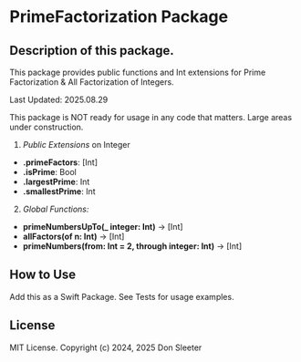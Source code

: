 #  PrimeFactorization Package

## Description of this package.
This package provides public functions and Int extensions for Prime Factorization & All Factorization of Integers.

Last Updated: 2025.08.29

This package is NOT ready for usage in any code that matters. Large areas under construction.

1. *Public Extensions* on Integer
  -  **.primeFactors**: [Int]
  -  **.isPrime**: Bool
  -  **.largestPrime**: Int
  -  **.smallestPrime**: Int

2. *Global Functions:*
  -  **primeNumbersUpTo(_ integer: Int)** -> [Int]
  -  **allFactors(of n: Int)** -> [Int]
  -  **primeNumbers(from: Int = 2, through integer: Int)** -> [Int]
 
## How to Use
Add this as a Swift Package. See Tests for usage examples. 

## License
MIT License.  Copyright (c) 2024, 2025 Don Sleeter

